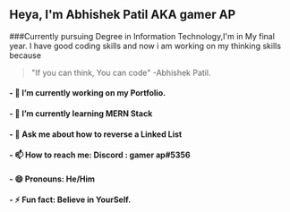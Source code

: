 



## Heya, I'm Abhishek Patil AKA gamer AP 
###Currently pursuing Degree in Information Technology,I'm in My final year. I have good coding skills and now i am working on my thinking skills because 
>"If you can think, You can code" -Abhishek Patil.

#### - 🔭 I’m currently working on my Portfolio.
#### - 🌱 I’m currently learning MERN Stack
#### - 💬 Ask me about how to reverse a Linked List
#### - 📫 How to reach me: Discord : gamer ap#5356
#### - 😄 Pronouns: He/Him
#### - ⚡ Fun fact: Believe in YourSelf.

